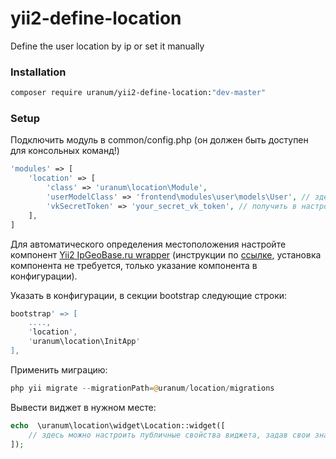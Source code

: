 # yii2-define-location
Define the user location by ip or set it manually

### Installation
```bash
composer require uranum/yii2-define-location:"dev-master"
```

### Setup
Подключить модуль в common/config.php (он должен быть доступен для консольных команд!)
```php
'modules' => [
    'location' => [
        'class' => 'uranum\location\Module',
        'userModelClass' => 'frontend\modules\user\models\User', // здесь указать класс модели User,
        'vkSecretToken' => 'your_secret_vk_token', // получить в настройках своего приложения в vk.com  https://vk.com/editapp?id=[your_id]&section=options
    ],
]
```
Для автоматического определения местоположения настройте компонент [Yii2 IpGeoBase.ru wrapper](https://github.com/himiklab/yii2-ipgeobase-component)
(инструкции по [ссылке](https://github.com/himiklab/yii2-ipgeobase-component#Установка), установка компонента не требуется, только
указание компонента в конфигурации).

Указать в конфигурации, в секции bootstrap следующие строки:
```php
bootstrap' => [
    ....,
    'location', 
    'uranum\location\InitApp'
],
```
Применить миграцию:
```php
php yii migrate --migrationPath=@uranum/location/migrations
```

Вывести виджет в нужном месте:
```php
echo  \uranum\location\widget\Location::widget([
    // здесь можно настроить публичные свойства виджета, задав свои значения (загляните в исходный код)
]);
```